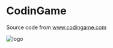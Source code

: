 # CodinGame
Source code from www.codingame.com

![logo](https://www.codingame.com/blog/wp-content/uploads/2016/06/codebusters_cover_emailing_codingame_600_03-2.jpg)
